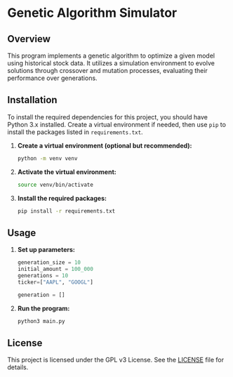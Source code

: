 # Genetic Algorithm Simulator

## Overview

This program implements a genetic algorithm to optimize a given model using historical stock data. It utilizes a simulation environment to evolve solutions through crossover and mutation processes, evaluating their performance over generations.

## Installation

To install the required dependencies for this project, you should have Python 3.x installed. Create a virtual environment if needed, then use `pip` to install the packages listed in `requirements.txt`.

1. **Create a virtual environment (optional but recommended):**

   ```bash
   python -m venv venv
   ```

2. **Activate the virtual environment:**

   ```bash
   source venv/bin/activate
   ```

3. **Install the required packages:**
   ```bash
   pip install -r requirements.txt
   ```

## Usage

1. **Set up parameters:**

   ```python
   generation_size = 10
   initial_amount = 100_000
   generations = 10
   ticker=["AAPL", "GOOGL"]

   generation = []
   ```

2. **Run the program:**

   ```bash
   python3 main.py
   ```

## License

This project is licensed under the GPL v3 License. See the [LICENSE](LICENSE) file for details.
